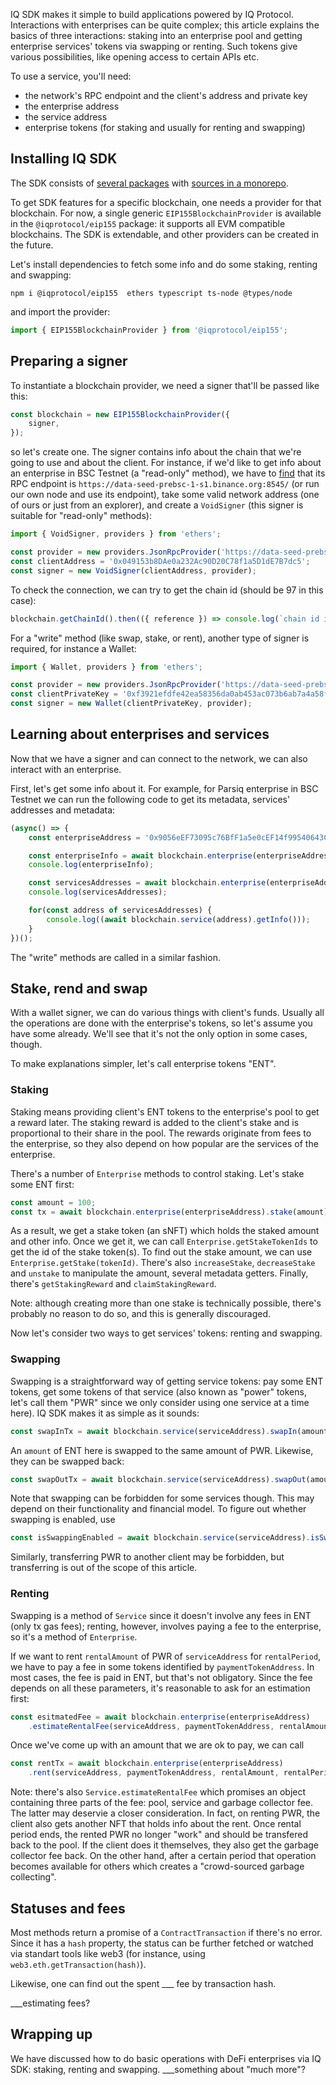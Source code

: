 IQ SDK makes it simple to build applications powered by IQ Protocol.
Interactions with enterprises can be quite complex; this article explains the basics of three interactions:
staking into an enterprise pool and getting enterprise services' tokens via swapping or renting.
Such tokens give various possibilities, like opening access to certain APIs etc.

To use a service, you'll need:

* the network's RPC endpoint and the client's address and private key
* the enterprise address
* the service address
* enterprise tokens (for staking and usually for renting and swapping)

Installing IQ SDK
-----------------
The SDK consists of [several packages](https://iqlabsorg.github.io/iq-sdk-js/) with [sources in a monorepo](https://github.com/iqlabsorg/iq-sdk-js/).

To get SDK features for a specific blockchain, one needs a provider for that blockchain.
For now, a single generic `EIP155BlockchainProvider` is available in the `@iqprotocol/eip155` package:
it supports all EVM compatible blockchains. The SDK is extendable, and other providers can be created in the future.

Let's install dependencies to fetch some info and do some staking, renting and swapping:

```
npm i @iqprotocol/eip155  ethers typescript ts-node @types/node
```

and import the provider:

```typescript
import { EIP155BlockchainProvider } from '@iqprotocol/eip155';
```

Preparing a signer
------------------

To instantiate a blockchain provider, we need a signer that'll be passed like this:

```typescript
const blockchain = new EIP155BlockchainProvider({
    signer,
});
```

so let's create one. The signer contains info about the chain that we're going to use
and about the client. For instance, if we'd like to get info about an enterprise
in BSC Testnet (a "read-only" method), we have to [find](https://docs.ricefarm.fi/guides/metamask-add-bsc)
that its RPC endpoint is `https://data-seed-prebsc-1-s1.binance.org:8545/` (or run our own node and use its endpoint),
take some valid network address (one of ours or just from an explorer), and
create a `VoidSigner` (this signer is suitable for "read-only" methods):

```typescript
import { VoidSigner, providers } from 'ethers';

const provider = new providers.JsonRpcProvider('https://data-seed-prebsc-1-s1.binance.org:8545/');
const clientAddress = '0x049153b8DAe0a232Ac90D20C78f1a5D1dE7B7dc5';
const signer = new VoidSigner(clientAddress, provider);
```

To check the connection, we can try to get the chain id (should be 97 in this case):

```typescript
blockchain.getChainId().then(({ reference }) => console.log(`chain id is ${reference}`));
```

For a "write" method (like swap, stake, or rent), another type of signer is required, for instance a Wallet:

```typescript
import { Wallet, providers } from 'ethers';

const provider = new providers.JsonRpcProvider('https://data-seed-prebsc-1-s1.binance.org:8545/');
const clientPrivateKey = '0xf3921efdfe42ea58356da0ab453ac073b6ab7a4a58f20aebfa408bbd57a91ee8';
const signer = new Wallet(clientPrivateKey, provider);
```

Learning about enterprises and services
---------------------------------------
Now that we have a signer and can connect to the network, we can also interact with an enterprise.

First, let's get some info about it. For example, for Parsiq enterprise in BSC Testnet we can run
the following code to get its metadata, services' addresses and metadata:

```typescript
(async() => {
    const enterpriseAddress = '0x9056eEF73095c76BfF1a5e0cEF14f99540643C72';

    const enterpriseInfo = await blockchain.enterprise(enterpriseAddress).getInfo();
    console.log(enterpriseInfo);

    const servicesAddresses = await blockchain.enterprise(enterpriseAddress).getServiceAddresses();
    console.log(servicesAddresses);

    for(const address of servicesAddresses) {
        console.log((await blockchain.service(address).getInfo()));
    }
})();
```

The "write" methods are called in a similar fashion.

Stake, rend and swap
--------------------

With a wallet signer, we can do various things with client's funds.
Usually all the operations are done with the enterprise's tokens, so let's assume you
have some already. We'll see that it's not the only option in some cases, though.

To make explanations simpler, let's call enterprise tokens "ENT".

### Staking

Staking means providing client's ENT tokens to the enterprise's pool to get a reward later.
The staking reward is added to the client's stake and is proportional to their share in the pool.
The rewards originate from fees to the enterprise, so they also depend on how popular are
the services of the enterprise.

There's a number of `Enterprise` methods to control staking. Let's stake some ENT first:

```typescript
const amount = 100;
const tx = await blockchain.enterprise(enterpriseAddress).stake(amount);
```

As a result, we get a stake token (an sNFT) which holds the staked amount and other info. Once we get it, we can call
`Enterprise.getStakeTokenIds` to get the id of the stake token(s). To find out the stake amount, we can use
`Enterprise.getStake(tokenId)`. There's also `increaseStake`, `decreaseStake` and `unstake` to manipulate the amount,
several metadata getters. Finally, there's `getStakingReward` and `claimStakingReward`.

Note: although creating more than one stake is technically possible, there's probably no reason to do so,
and this is generally discouraged.

Now let's consider two ways to get services' tokens: renting and swapping.

### Swapping

Swapping is a straightforward way of getting service tokens: pay some ENT tokens,
get some tokens of that service (also known as "power" tokens, let's call them "PWR"
since we only consider using one service at a time here). IQ SDK makes it as simple as it sounds:

```typescript
const swapInTx = await blockchain.service(serviceAddress).swapIn(amount);
```

An `amount` of ENT here is swapped to the same amount of PWR.
Likewise, they can be swapped back:

```typescript
const swapOutTx = await blockchain.service(serviceAddress).swapOut(amount);
```

Note that swapping can be forbidden for some services though.
This may depend on their functionality and financial model.
To figure out whether swapping is enabled, use

```typescript
const isSwappingEnabled = await blockchain.service(serviceAddress).isSwappingEnabled();
```

Similarly, transferring PWR to another client may be forbidden,
but transferring is out of the scope of this article.

### Renting

Swapping is a method of `Service` since it doesn't involve any fees in ENT (only tx gas fees);
renting, however, involves paying a fee to the enterprise, so it's a method of `Enterprise`.

If we want to rent `rentalAmount` of PWR of `serviceAddress` for `rentalPeriod`, we have to
pay a fee in some tokens identified by `paymentTokenAddress`. In most cases, the fee is paid
in ENT, but that's not obligatory. Since the fee depends on all these parameters,
it's reasonable to ask for an estimation first:

```typescript
const esitmatedFee = await blockchain.enterprise(enterpriseAddress)
    .estimateRentalFee(serviceAddress, paymentTokenAddress, rentalAmount, rentalPeriod);
```

Once we've come up with an amount that we are ok to pay, we can call

```typescript
const rentTx = await blockchain.enterprise(enterpriseAddress)
    .rent(serviceAddress, paymentTokenAddress, rentalAmount, rentalPeriod, maxPayment);
```

Note: there's also `Service.estimateRentalFee` which promises an object containing
three parts of the fee: pool, service and garbage collector fee. The latter may deservie a closer consideration.
In fact, on renting PWR, the client also gets another NFT that holds info about the rent.
Once rental period ends, the rented PWR no longer "work" and should be transfered back to the pool.
If the client does it themselves, they also get the garbage collector fee back.
On the other hand, after a certain period that operation becomes available for others
which creates a "crowd-sourced garbage collecting".

Statuses and fees
-----------------

Most methods return a promise of a `ContractTransaction` if there's no error.
Since it has a `hash` property, the status can be further fetched or watched via standart tools like web3
(for instance, using `web3.eth.getTransaction(hash)`).

Likewise, one can find out the spent ___ fee by transaction hash.

___estimating fees?

Wrapping up
-----------

We have discussed how to do basic operations with DeFi enterprises via IQ SDK: staking, renting and swapping.
___something about "much more"?